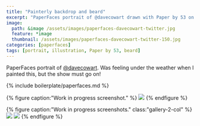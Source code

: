 ```yaml
---
title: "Painterly backdrop and beard"
excerpt: "PaperFaces portrait of @davecowart drawn with Paper by 53 on an iPad."
image: 
  path: &image /assets/images/paperfaces-davecowart-twitter.jpg 
  feature: *image
  thumbnail: /assets/images/paperfaces-davecowart-twitter-150.jpg
categories: [paperfaces]
tags: [portrait, illustration, Paper by 53, beard]
---
```


PaperFaces portrait of [@davecowart](https://twitter.com/davecowart). Was feeling under the weather when I painted this, but the show must go on!

{% include boilerplate/paperfaces.md %}

{% figure caption:"Work in progress screenshot." %}
[![](/assets/images/paperfaces-davecowart-process-1-600.jpg)](/assets/images/paperfaces-davecowart-process-1-lg.jpg)
{% endfigure %}

{% figure caption:"Work in progress screenshots." class:"gallery-2-col" %}
[![](/assets/images/paperfaces-davecowart-process-2-600.jpg)](/assets/images/paperfaces-davecowart-process-2-lg.jpg)
[![](/assets/images/paperfaces-davecowart-process-3-600.jpg)](/assets/images/paperfaces-davecowart-process-3-lg.jpg)
{% endfigure %}
